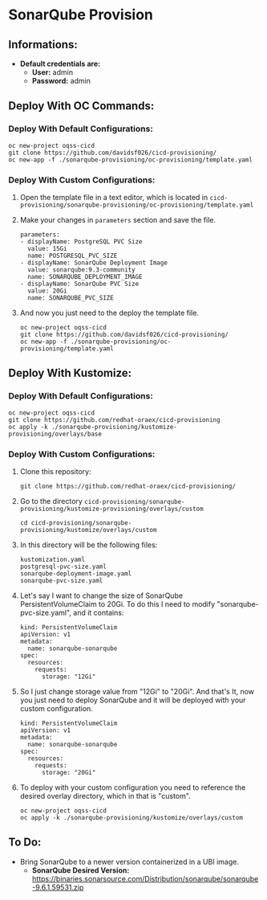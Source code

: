 # SonarQube Provision

## Informations:
- **Default credentials are:**
  - **User:** admin
  - **Password:** admin

## Deploy With OC Commands:

### Deploy With Default Configurations:

    oc new-project oqss-cicd
    git clone https://github.com/davidsf026/cicd-provisioning/
    oc new-app -f ./sonarqube-provisioning/oc-provisioning/template.yaml

### Deploy With Custom Configurations:

1. Open the template file in a text editor, which is located in `cicd-provisioning/sonarqube-provisioning/oc-provisioning/template.yaml`
2. Make your changes in `parameters` section and save the file.

       parameters:
       - displayName: PostgreSQL PVC Size
         value: 15Gi
         name: POSTGRESQL_PVC_SIZE
       - displayName: SonarQube Deployment Image
         value: sonarqube:9.3-community
         name: SONARQUBE_DEPLOYMENT_IMAGE
       - displayName: SonarQube PVC Size
         value: 20Gi
         name: SONARQUBE_PVC_SIZE

3. And now you just need to the deploy the template file.

       oc new-project oqss-cicd
       git clone https://github.com/davidsf026/cicd-provisioning/
       oc new-app -f ./sonarqube-provisioning/oc-provisioning/template.yaml

## Deploy With Kustomize:

### Deploy With Default Configurations:
    
    oc new-project oqss-cicd
    git clone https://github.com/redhat-oraex/cicd-provisioning
    oc apply -k ./sonarqube-provisioning/kustomize-provisioning/overlays/base
    
### Deploy With Custom Configurations:
1. Clone this repository:
		
       git clone https://github.com/redhat-oraex/cicd-provisioning/

2. Go to the directory `cicd-provisioning/sonarqube-provisioning/kustomize-provisioning/overlays/custom`
		
       cd cicd-provisioning/sonarqube-provisioning/kustomize/overlays/custom

3. In this directory will be the following files:

       kustomization.yaml
       postgresql-pvc-size.yaml
       sonarqube-deployment-image.yaml
       sonarqube-pvc-size.yaml

4. Let's say I want to change the size of SonarQube PersistentVolumeClaim to 20Gi. To do this I need to modify "sonarqube-pvc-size.yaml", and it contains:

       kind: PersistentVolumeClaim
       apiVersion: v1
       metadata:
         name: sonarqube-sonarqube
       spec:
         resources:
           requests:
             storage: "12Gi"

4. So I just change storage value from "12Gi" to "20Gi". And that's It, now you just need to deploy SonarQube and it will be deployed with your custom configuration.

       kind: PersistentVolumeClaim
       apiVersion: v1
       metadata:
         name: sonarqube-sonarqube
       spec:
         resources:
           requests:
             storage: "20Gi"

4. To deploy with your custom configuration you need to reference the desired overlay directory, which in that is "custom".

       oc new-project oqss-cicd
       oc apply -k ./sonarqube-provisioning/kustomize/overlays/custom
    
## To Do:
- Bring SonarQube to a newer version containerized in a UBI image.
	- **SonarQube Desired Version:** https://binaries.sonarsource.com/Distribution/sonarqube/sonarqube-9.6.1.59531.zip
